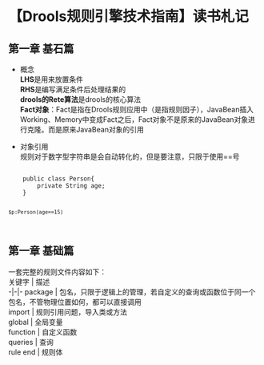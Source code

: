 # 【Drools规则引擎技术指南】读书札记

## 第一章 基石篇  

* 概念  
**LHS**是用来放置条件  
**RHS**是编写满足条件后处理结果的    
**drools的Rete算法**是drools的核心算法  
**Fact对象**：Fact是指在Drools规则应用中（是指规则因子），JavaBean插入Working、Memory中变成Fact之后，Fact对象不是原来的JavaBean对象进行克隆。而是原来JavaBean对象的引用  



* 对象引用  
规则对于数字型字符串是会自动转化的，但是要注意，只限于使用==号  
<code>
    public class Person{
        private String age;
    }  

    $p:Person(age==15)
</code>  

## 第一章 基础篇  
一套完整的规则文件内容如下：    
关键字  |  描述  
-|-|-
package  |  包名，只限于逻辑上的管理，若自定义的查询或函数位于同一个包名，不管物理位置如何，都可以直接调用  
import  |  规则引用问题，导入类或方法  
global  |  全局变量  
function  |  自定义函数  
queries  |  查询  
rule end  |  规则体  

